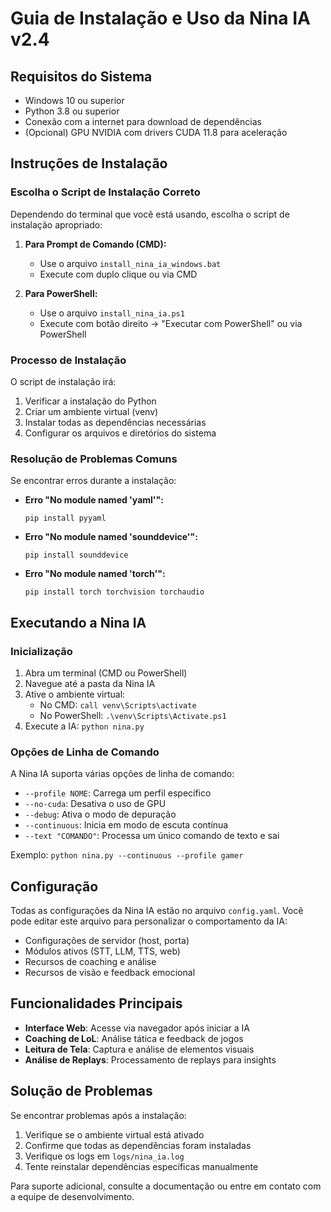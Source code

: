 # Guia de Instalação e Uso da Nina IA v2.4

## Requisitos do Sistema
- Windows 10 ou superior
- Python 3.8 ou superior
- Conexão com a internet para download de dependências
- (Opcional) GPU NVIDIA com drivers CUDA 11.8 para aceleração

## Instruções de Instalação

### Escolha o Script de Instalação Correto

Dependendo do terminal que você está usando, escolha o script de instalação apropriado:

1. **Para Prompt de Comando (CMD):**
   - Use o arquivo `install_nina_ia_windows.bat`
   - Execute com duplo clique ou via CMD

2. **Para PowerShell:**
   - Use o arquivo `install_nina_ia.ps1`
   - Execute com botão direito → "Executar com PowerShell" ou via PowerShell

### Processo de Instalação

O script de instalação irá:
1. Verificar a instalação do Python
2. Criar um ambiente virtual (venv)
3. Instalar todas as dependências necessárias
4. Configurar os arquivos e diretórios do sistema

### Resolução de Problemas Comuns

Se encontrar erros durante a instalação:

- **Erro "No module named 'yaml'":**
  ```
  pip install pyyaml
  ```

- **Erro "No module named 'sounddevice'":**
  ```
  pip install sounddevice
  ```

- **Erro "No module named 'torch'":**
  ```
  pip install torch torchvision torchaudio
  ```

## Executando a Nina IA

### Inicialização

1. Abra um terminal (CMD ou PowerShell)
2. Navegue até a pasta da Nina IA
3. Ative o ambiente virtual:
   - No CMD: `call venv\Scripts\activate`
   - No PowerShell: `.\venv\Scripts\Activate.ps1`
4. Execute a IA: `python nina.py`

### Opções de Linha de Comando

A Nina IA suporta várias opções de linha de comando:

- `--profile NOME`: Carrega um perfil específico
- `--no-cuda`: Desativa o uso de GPU
- `--debug`: Ativa o modo de depuração
- `--continuous`: Inicia em modo de escuta contínua
- `--text "COMANDO"`: Processa um único comando de texto e sai

Exemplo: `python nina.py --continuous --profile gamer`

## Configuração

Todas as configurações da Nina IA estão no arquivo `config.yaml`. Você pode editar este arquivo para personalizar o comportamento da IA:

- Configurações de servidor (host, porta)
- Módulos ativos (STT, LLM, TTS, web)
- Recursos de coaching e análise
- Recursos de visão e feedback emocional

## Funcionalidades Principais

- **Interface Web**: Acesse via navegador após iniciar a IA
- **Coaching de LoL**: Análise tática e feedback de jogos
- **Leitura de Tela**: Captura e análise de elementos visuais
- **Análise de Replays**: Processamento de replays para insights

## Solução de Problemas

Se encontrar problemas após a instalação:

1. Verifique se o ambiente virtual está ativado
2. Confirme que todas as dependências foram instaladas
3. Verifique os logs em `logs/nina_ia.log`
4. Tente reinstalar dependências específicas manualmente

Para suporte adicional, consulte a documentação ou entre em contato com a equipe de desenvolvimento.
